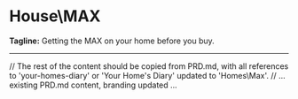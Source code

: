 # House\MAX

**Tagline:** Getting the MAX on your home before you buy.

---

// The rest of the content should be copied from PRD.md, with all references to 'your-homes-diary' or 'Your Home's Diary' updated to 'Homes\Max'.
// ... existing PRD.md content, branding updated ... 